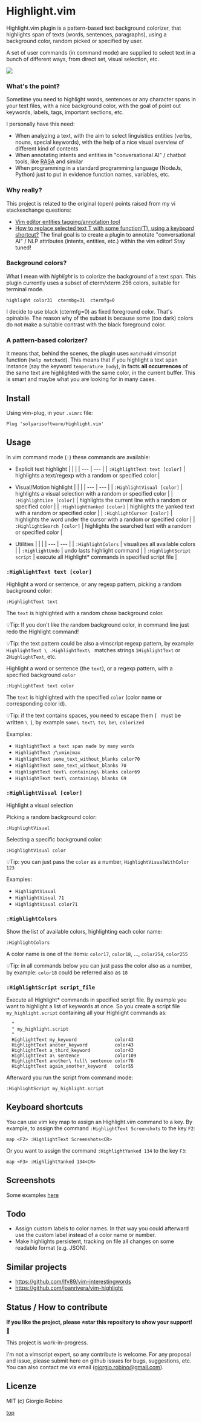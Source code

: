 # Highlight.vim

Highlight.vim plugin is a pattern-based text background colorizer, 
that highlights span of texts (words, sentences, paragraphs),
using a background color, random picked or specified by user.

A set of user commands (in command mode) are supplied to select text in a bunch of different ways, 
from direct set, visual selection, etc.

![](screenshots/screenshot-4.png)

### What's the point?

Sometime you need to highlight words, sentences or any character spans in your text files, 
with a nice background color, with the goal of point out keywords, labels, tags, important sections, etc.

I personally have this need: 
- When analyzing a text, with the aim to select linguistics entities (verbs, nouns, special keywords), 
  with the help of a nice visual overview of different kind of contents
- When annotating intents and entities in "conversational AI" / chatbot tools, 
  like [RASA](www.rasa.com) and similar
- When programming in a standard programming language (NodeJs, Python) 
  just to put in evidence function names, variables, etc.

### Why really?

This project is related to the original (open) points raised from my vi stackexchange questions:

- [Vim editor entities tagging/annotation tool](https://vi.stackexchange.com/questions/34821/vim-editor-entities-tagging-annotation-tool) 
- [How to replace selected text T with some function(T), using a keyboard shortcut?](https://vi.stackexchange.com/questions/34823/how-to-replace-selected-text-t-with-some-functiont-using-a-keyboard-shortcut/34824#34824) 
The final goal is to create a plugin to annotate "conversational AI" / NLP attributes 
(intents, entities, etc.) within the vim editor! Stay tuned!

### Background colors?

What I mean with *highlight* is to colorize the background of a text span.
This plugin currently uses a subset of cterm/xterm 256 colors, suitable for terminal mode.

    highlight color31  ctermbg=31  ctermfg=0

I decide to use black (ctermfg=0) as fixed foreground color. That's opinabile.
The reason why of the subset is because some (too dark) colors 
do not make a suitable contrast with the black foreground color. 

### A pattern-based colorizer?

It means that, behind the scenes, the plugin uses `matchadd` vimscript function (`help matchadd`). 
This means that if you highlight a text span instance (say the keyword `temperature_body`), 
in facts **all occurrences** of the same text are highlighted with the same color, 
in the current buffer. This is smart and maybe what you are looking for in many cases. 


## Install

Using vim-plug, in your `.vimrc` file:

    Plug 'solyarisoftware/Highlight.vim'


## Usage

In vim command mode (`:`) these commands are available:

- Explicit text highlight
  |                               |                                                                       |
  | ---                           | ---                                                                   |
  | `:HighlightText text [color]` | highlights a text/regexp with a random or specified color             |

- Visual/Motion highlight
  |                               |                                                                       |
  | ---                           | ---                                                                   |
  | `:HighlightVisual [color]`    | highlights a visual selection  with a random or specified color       |
  | `:HighlightLine [color]`      | highlights the current line with a random or specified color          |
  | `:HighlightYanked [color]`    | highlights the yanked text with a random or specified color           |
  | `:HighlightCursor [color]`    | highlights the word under the cursor with a random or specified color |
  | `:HighlightSearch [color]`    | highlights the searched text with a random or specified color         |

- Utilities 
  |                               |                                                                       |
  | ---                           | ---                                                                   |
  | `:HighlightColors`            | visualizes all available colors                                       |
  | `:HighlightUndo`              | undo lasts highlight command                                          |
  | `:HighlightScript script`     | execute all Highlight* commands in specified script file               |


### `:HighlightText text [color]` 

Highlight a word or sentence, or any regexp pattern, picking a random background color:

    :HighlightText text

The `text` is highlighted with a random chose background color.

💡Tip:
If you don't like the random background color, 
in command line just redo the Highlight command!

💡Tip:
the text pattern could be also a vimscript regexp pattern, 
by example: `HighlightText \ .HighlightText\ ` 
matches strings ` 1HighlightText ` or  ` 2HighlightText `, etc. 

Highlight a word or sentence (the `text`), or a regexp pattern, with a specified background `color`

    :HighlightText text color

The `text` is highlighted with the specified `color` (color name or corresponding color id). 

💡Tip:
if the text contains spaces, you need to escape them (` ` must be written `\ `), 
by example `some\ text\ to\ be\ colorized`

Examples:
- `HighlightText a text span made by many words`
- `HighlightText /\vmin|max`
- `HighlightText some_text_without_blanks color70`
- `HighlightText some_text_without_blanks 70`
- `HighlightText text\ containing\ blanks color69`
- `HighlightText text\ containing\ blanks 69`


### `:HighlightVisual [color]` 

Highlight a visual selection

Picking a random background color:

    :HighlightVisual 

Selecting a specific background color:

    :HighlightVisual color

💡Tip: 
you can just pass the `color` as a number, `HighlightVisualWithColor 123`

Examples:
- `HighlightVisual`
- `HighlightVisual 71`
- `HighlightVisual color71`


### `:HighlightColors` 

Show the list of available colors, highlighting each color name:

    :HighlightColors

A color name is one of the items: 
`color17`, `color18`, ..., `color254`, `color255`

💡Tip:
in all commands below you can just pass the color also as a number, 
by example: `color18` could be referred also as `18`

### `:HighlightScript script_file` 

Execute all Highlight* commands in specified script file.
By example you want to highlight a list of keywords at once.
So you create a script file `my_highlight.script` containing all your Highlight commands as:

```
  "
  " my_highlight.script
  "
  HighlightText my_keyword              color43
  HighlightText anoter_keyword          color43
  HighlightText a_third_keyword         color43
  HighlightText a\ sentence             color109
  HighlightText another\ full\ sentence color78
  HighlightText again_another_keyword   color55
``` 

Afterward you run the script from command mode:

    :HighlightScript my_highlight.script


## Keyboard shortcuts
You can use vim key map to assign an Highlight.vim command to a key.
By example, to assign the command `:HighlightText Screenshots` to the key `F2`:

    map <F2> :HighlightText Screenshots<CR>

Or you want to assign the command `:HighlightYanked 134` to the key `F3`:

    map <F3> :HighlightYanked 134<CR>


## Screenshots

Some examples [here](screenshots/)


## Todo

- Assign custom labels to color names. 
  In that way you could afterward use the custom label instead of a color name or number.
- Make highlights persistent, tracking on file all changes on some readable format (e.g. JSON).


## Similar projects

- https://github.com/lfv89/vim-interestingwords
- https://github.com/joanrivera/vim-highlight


## Status / How to contribute

**If you like the project, please ⭐️star this repository to show your support! 🙏**

This project is work-in-progress.

I'm not a vimscript expert, so any contribute is welcome.
For any proposal and issue, please submit here on github issues for bugs, suggestions, etc.
You can also contact me via email (giorgio.robino@gmail.com).


## Licenze

MIT (c) Giorgio Robino


[top](#)
